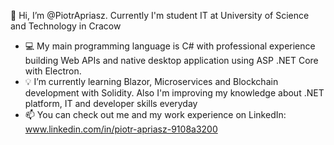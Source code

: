 👋 Hi, I’m @PiotrApriasz. Currently I'm student IT at University of Science and Technology in Cracow
- :computer: My main programming language is C# with professional experience building Web APIs and native desktop application using ASP .NET Core with Electron.
- :bulb: I’m currently learning Blazor, Microservices and Blockchain development with Solidity. Also I'm improving my knowledge about .NET platform, IT and developer skills everyday 
- 📫 You can check out me and my work experience on LinkedIn: www.linkedin.com/in/piotr-apriasz-9108a3200

<!---
PiotrApriasz/PiotrApriasz is a ✨ special ✨ repository because its `README.md` (this file) appears on your GitHub profile.
You can click the Preview link to take a look at your changes.
--->
